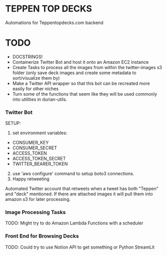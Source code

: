 # TEPPEN TOP DECKS
Automations for Teppentopdecks.com backend

# TODO
- DOCSTRINGS!
- Containerize Twitter Bot and host it onto an Amazon EC2 instance
- Create Tasks to process all the images from within the twitter-images s3 folder (only save deck images and create some metadata to sort/visualize them by)
- Make a Twitter API wrapper so that this bot can be recreated more easily for other niches
- Turn some of the functions that seem like they will be used commonly into utilities in durian-utils.


### Twitter Bot

SETUP: 
1. set environment variables:
- CONSUMER_KEY
- CONSUMER_SECRET
- ACCESS_TOKEN
- ACCESS_TOKEN_SECRET
- TWITTER_BEARER_TOKEN
2. use 'aws configure' command to setup boto3 connections.
3. Happy retweeting

Automated Twitter account that retweets when a tweet has both "Teppen" and "deck" mentioned. If there are attached images it will pull them into amazon s3 for later processing. 


### Image Processing Tasks

TODO: Might try to do Amazon Lambda Functions with a scheduler

### Front End for Browsing Decks

TODO: Could try to use Notion API to get something or Python StreamLit

